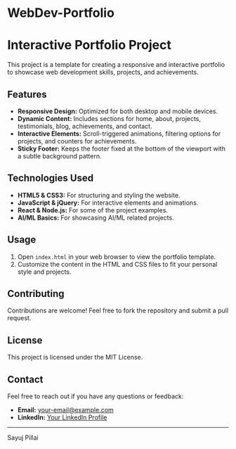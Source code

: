 # WebDev-Portfolio
# Interactive Portfolio Project

This project is a template for creating a responsive and interactive portfolio to showcase web development skills, projects, and achievements.

## Features

- **Responsive Design:** Optimized for both desktop and mobile devices.
- **Dynamic Content:** Includes sections for home, about, projects, testimonials, blog, achievements, and contact.
- **Interactive Elements:** Scroll-triggered animations, filtering options for projects, and counters for achievements.
- **Sticky Footer:** Keeps the footer fixed at the bottom of the viewport with a subtle background pattern.

## Technologies Used

- **HTML5 & CSS3:** For structuring and styling the website.
- **JavaScript & jQuery:** For interactive elements and animations.
- **React & Node.js:** For some of the project examples.
- **AI/ML Basics:** For showcasing AI/ML related projects.

## Usage

1. Open `index.html` in your web browser to view the portfolio template.
2. Customize the content in the HTML and CSS files to fit your personal style and projects.

## Contributing

Contributions are welcome! Feel free to fork the repository and submit a pull request.

## License

This project is licensed under the MIT License.

## Contact

Feel free to reach out if you have any questions or feedback:
- **Email:** [your-email@example.com](sayujpillai63@gmail.com)
- **LinkedIn:** [Your LinkedIn Profile](https://www.linkedin.com/in/sayuj-pillai-139a07315)

---
Sayuj Pillai

